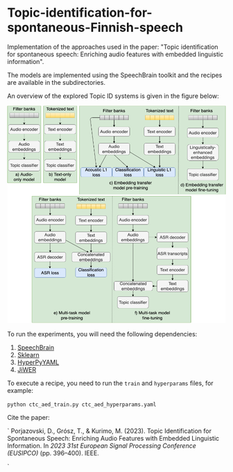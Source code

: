 # Topic-identification-for-spontaneous-Finnish-speech

Implementation of the approaches used in the paper: "Topic identification for spontaneous speech: Enriching audio features with embedded linguistic information".

The models are implemented using the SpeechBrain toolkit and the recipes are available in the subdirectories.

An overview of the explored Topic ID systems is given in the figure below:

<img src="topic_id_systems.png" width="600" height="500">

To run the experiments, you will need the following dependencies:
1. [SpeechBrain](https://speechbrain.github.io)
2. [Sklearn](https://scikit-learn.org/stable/)
3. [HyperPyYAML](https://pypi.org/project/HyperPyYAML/)
4. [JiWER](https://pypi.org/project/jiwer/)

To execute a recipe, you need to run the `train` and `hyperparams` files, for example:

`python ctc_aed_train.py ctc_aed_hyperparams.yaml`


Cite the paper:

`
Porjazovski, D., Grósz, T., & Kurimo, M. (2023). Topic Identification for Spontaneous Speech: Enriching Audio Features with Embedded Linguistic Information. In *2023 31st European Signal Processing Conference (EUSIPCO)* (pp. 396–400). IEEE.

`
